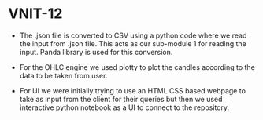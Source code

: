 # VNIT-12

* The .json file is converted to CSV using a python code where we read the input from .json file. This acts as our sub-module 1 for reading the input. Panda library is used for this conversion.

* For the OHLC engine we used plotty to plot the candles according to the data to be taken from user.

* For UI we were initially trying to use an HTML CSS based webpage to take as input from the client for their queries but then we used interactive python notebook as a UI to connect to the repository.
